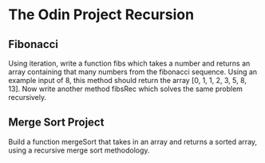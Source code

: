 # The Odin Project Recursion

## Fibonacci

Using iteration, write a function fibs which takes a number and returns an array containing that many numbers from the fibonacci sequence. Using an example input of 8, this method should return the array [0, 1, 1, 2, 3, 5, 8, 13].
Now write another method fibsRec which solves the same problem recursively.

## Merge Sort Project

Build a function mergeSort that takes in an array and returns a sorted array, using a recursive merge sort methodology.
